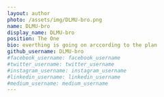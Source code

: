 ```yaml
---
layout: author
photo: /assets/img/DLMU-bro.png
name: DLMU-bro
display_name: DLMU-bro
position: The One
bio: everthing is going on arccording to the plan
github_username: DLMU-bro
#facebook_username: facebook_username
#twitter_username: twitter_username
#instagram_username: instagram_username
#linkedin_username: linkedin_username
#medium_username: medium_username
---
```


